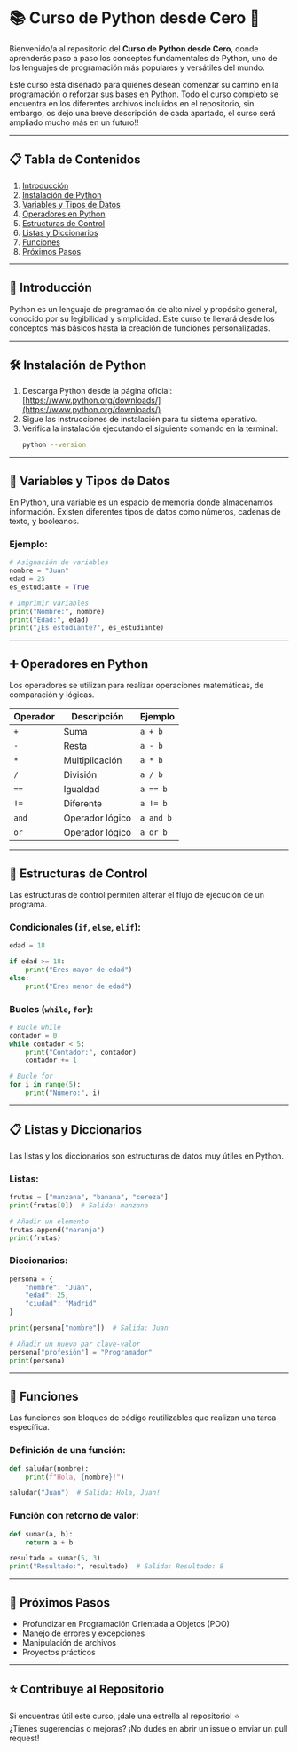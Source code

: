 # 📚 Curso de Python desde Cero 🐍  
Bienvenido/a al repositorio del **Curso de Python desde Cero**, donde aprenderás paso a paso los conceptos fundamentales de Python, uno de los lenguajes de programación más populares y versátiles del mundo.

Este curso está diseñado para quienes desean comenzar su camino en la programación o reforzar sus bases en Python.
Todo el curso completo se encuentra en los diferentes archivos incluidos en el repositorio, sin embargo, os dejo una breve descripción de cada apartado, el curso será ampliado mucho más en un futuro‼️

---

## 📋 Tabla de Contenidos  
1. [Introducción](#introducción)  
2. [Instalación de Python](#instalación-de-python)  
3. [Variables y Tipos de Datos](#variables-y-tipos-de-datos)  
4. [Operadores en Python](#operadores-en-python)  
5. [Estructuras de Control](#estructuras-de-control)  
6. [Listas y Diccionarios](#listas-y-diccionarios)  
7. [Funciones](#funciones)  
8. [Próximos Pasos](#próximos-pasos)  

---

## 📖 Introducción  
Python es un lenguaje de programación de alto nivel y propósito general, conocido por su legibilidad y simplicidad. Este curso te llevará desde los conceptos más básicos hasta la creación de funciones personalizadas.

---

## 🛠 Instalación de Python  
1. Descarga Python desde la página oficial: [https://www.python.org/downloads/](https://www.python.org/downloads/)  
2. Sigue las instrucciones de instalación para tu sistema operativo.  
3. Verifica la instalación ejecutando el siguiente comando en la terminal:  
   ```bash
   python --version
   ```

---

## 🧮 Variables y Tipos de Datos  
En Python, una variable es un espacio de memoria donde almacenamos información. Existen diferentes tipos de datos como números, cadenas de texto, y booleanos.

### Ejemplo:  
```python
# Asignación de variables
nombre = "Juan"
edad = 25
es_estudiante = True

# Imprimir variables
print("Nombre:", nombre)
print("Edad:", edad)
print("¿Es estudiante?", es_estudiante)
```

---

## ➕ Operadores en Python  
Los operadores se utilizan para realizar operaciones matemáticas, de comparación y lógicas.

| Operador  | Descripción      | Ejemplo         |
|-----------|------------------|-----------------|
| `+`       | Suma             | `a + b`         |
| `-`       | Resta            | `a - b`         |
| `*`       | Multiplicación   | `a * b`         |
| `/`       | División         | `a / b`         |
| `==`      | Igualdad         | `a == b`        |
| `!=`      | Diferente        | `a != b`        |
| `and`     | Operador lógico  | `a and b`       |
| `or`      | Operador lógico  | `a or b`        |

---

## 🔄 Estructuras de Control  
Las estructuras de control permiten alterar el flujo de ejecución de un programa.

### Condicionales (`if`, `else`, `elif`):  
```python
edad = 18

if edad >= 18:
    print("Eres mayor de edad")
else:
    print("Eres menor de edad")
```

### Bucles (`while`, `for`):  
```python
# Bucle while
contador = 0
while contador < 5:
    print("Contador:", contador)
    contador += 1

# Bucle for
for i in range(5):
    print("Número:", i)
```

---

## 📋 Listas y Diccionarios  
Las listas y los diccionarios son estructuras de datos muy útiles en Python.

### Listas:  
```python
frutas = ["manzana", "banana", "cereza"]
print(frutas[0])  # Salida: manzana

# Añadir un elemento
frutas.append("naranja")
print(frutas)
```

### Diccionarios:  
```python
persona = {
    "nombre": "Juan",
    "edad": 25,
    "ciudad": "Madrid"
}

print(persona["nombre"])  # Salida: Juan

# Añadir un nuevo par clave-valor
persona["profesión"] = "Programador"
print(persona)
```

---

## 🧩 Funciones  
Las funciones son bloques de código reutilizables que realizan una tarea específica.

### Definición de una función:  
```python
def saludar(nombre):
    print(f"Hola, {nombre}!")

saludar("Juan")  # Salida: Hola, Juan!
```

### Función con retorno de valor:  
```python
def sumar(a, b):
    return a + b

resultado = sumar(5, 3)
print("Resultado:", resultado)  # Salida: Resultado: 8
```

---

## 🚀 Próximos Pasos  
- Profundizar en Programación Orientada a Objetos (POO)  
- Manejo de errores y excepciones  
- Manipulación de archivos  
- Proyectos prácticos  

---

## ⭐ Contribuye al Repositorio  
Si encuentras útil este curso, ¡dale una estrella al repositorio! ⭐  
¿Tienes sugerencias o mejoras? ¡No dudes en abrir un issue o enviar un pull request!  
